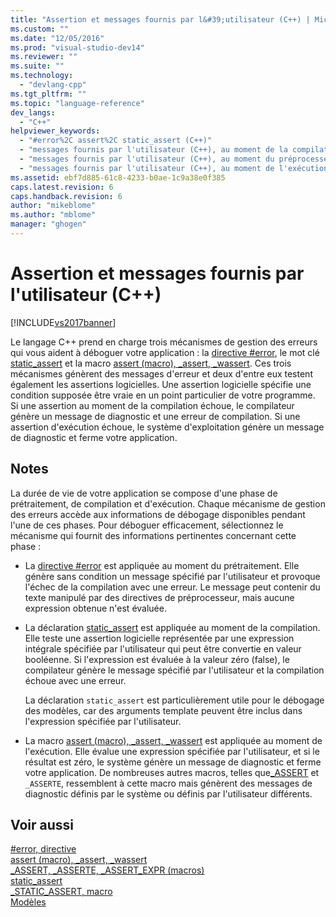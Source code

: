 ```yaml
---
title: "Assertion et messages fournis par l&#39;utilisateur (C++) | Microsoft Docs"
ms.custom: ""
ms.date: "12/05/2016"
ms.prod: "visual-studio-dev14"
ms.reviewer: ""
ms.suite: ""
ms.technology: 
  - "devlang-cpp"
ms.tgt_pltfrm: ""
ms.topic: "language-reference"
dev_langs: 
  - "C++"
helpviewer_keywords: 
  - "#error%2C assert%2C static_assert (C++)"
  - "messages fournis par l'utilisateur (C++), au moment de la compilation"
  - "messages fournis par l'utilisateur (C++), au moment du préprocesseur"
  - "messages fournis par l'utilisateur (C++), au moment de l'exécution"
ms.assetid: ebf7d885-61c8-4233-b0ae-1c9a38e0f385
caps.latest.revision: 6
caps.handback.revision: 6
author: "mikeblome"
ms.author: "mblome"
manager: "ghogen"
---
```

# Assertion et messages fournis par l&#39;utilisateur (C++)
[!INCLUDE[vs2017banner](../assembler/inline/includes/vs2017banner.md)]

Le langage C\+\+ prend en charge trois mécanismes de gestion des erreurs qui vous aident à déboguer votre application : la [directive \#error](../preprocessor/hash-error-directive-c-cpp.md), le mot clé [static\_assert](../cpp/static-assert.md) et la macro [assert \(macro\), \_assert, \_wassert](../c-runtime-library/reference/assert-macro-assert-wassert.md).  Ces trois mécanismes génèrent des messages d'erreur et deux d'entre eux testent également les assertions logicielles.  Une assertion logicielle spécifie une condition supposée être vraie en un point particulier de votre programme.  Si une assertion au moment de la compilation échoue, le compilateur génère un message de diagnostic et une erreur de compilation.  Si une assertion d'exécution échoue, le système d'exploitation génère un message de diagnostic et ferme votre application.  
  
## Notes  
 La durée de vie de votre application se compose d'une phase de prétraitement, de compilation et d'exécution.  Chaque mécanisme de gestion des erreurs accède aux informations de débogage disponibles pendant l'une de ces phases.  Pour déboguer efficacement, sélectionnez le mécanisme qui fournit des informations pertinentes concernant cette phase :  
  
-   La [directive \#error](../preprocessor/hash-error-directive-c-cpp.md) est appliquée au moment du prétraitement.  Elle génère sans condition un message spécifié par l'utilisateur et provoque l'échec de la compilation avec une erreur.  Le message peut contenir du texte manipulé par des directives de préprocesseur, mais aucune expression obtenue n'est évaluée.  
  
-   La déclaration [static\_assert](../cpp/static-assert.md) est appliquée au moment de la compilation.  Elle teste une assertion logicielle représentée par une expression intégrale spécifiée par l'utilisateur qui peut être convertie en valeur booléenne.  Si l'expression est évaluée à la valeur zéro \(false\), le compilateur génère le message spécifié par l'utilisateur et la compilation échoue avec une erreur.  
  
     La déclaration `static_assert` est particulièrement utile pour le débogage des modèles, car des arguments template peuvent être inclus dans l'expression spécifiée par l'utilisateur.  
  
-   La macro [assert \(macro\), \_assert, \_wassert](../c-runtime-library/reference/assert-macro-assert-wassert.md) est appliquée au moment de l'exécution.  Elle évalue une expression spécifiée par l'utilisateur, et si le résultat est zéro, le système génère un message de diagnostic et ferme votre application.  De nombreuses autres macros, telles que[\_ASSERT](../c-runtime-library/reference/assert-asserte-assert-expr-macros.md) et `_ASSERTE`, ressemblent à cette macro mais génèrent des messages de diagnostic définis par le système ou définis par l'utilisateur différents.  
  
## Voir aussi  
 [\#error, directive](../preprocessor/hash-error-directive-c-cpp.md)   
 [assert \(macro\), \_assert, \_wassert](../c-runtime-library/reference/assert-macro-assert-wassert.md)   
 [\_ASSERT, \_ASSERTE, \_ASSERT\_EXPR \(macros\)](../c-runtime-library/reference/assert-asserte-assert-expr-macros.md)   
 [static\_assert](../cpp/static-assert.md)   
 [\_STATIC\_ASSERT, macro](../c-runtime-library/reference/static-assert-macro.md)   
 [Modèles](../cpp/templates-cpp.md)